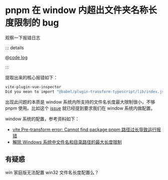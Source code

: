 # pnpm 在 window 内超出文件夹名称长度限制的 bug

观察一下报错日志

::: details

@[code log](./code/016/error.log)

:::

提取出来的核心报错如下：

```bash
vite-plugin-vue-inspector
Did you mean to import "@babel/plugin-transform-typescript/lib/index.js"?
```

出现此问题的本质是 window 系统内所支持的文件名长度最大限制很小，不够 pnpm 使用。比如这个 [issue](https://github.com/pnpm/pnpm/issues/7355#issuecomment-2068016758) 就已经提到要求我们在 window 系统内做配置。

window 系统的配置，参考资料如下：

- [vite Pre-transform error: Cannot find package pnpm 路径过长导致运行报错](https://blog.csdn.net/qq_25996219/article/details/140328092)
- [解除 Windows 系统中文件名和目录路径的最大长度限制](https://blog.csdn.net/m0_66674794/article/details/140330611)

## 有疑惑

win 家庭版无法配置 win32 文件名长度配置么？
